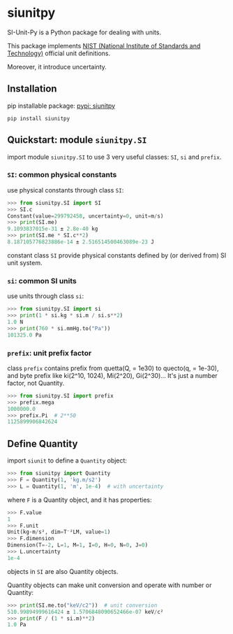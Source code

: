 # siunitpy

SI-Unit-Py is a Python package for dealing with units. 

This package implements [NIST (National Institute of Standards and Technology)](https://www.nist.gov/pml/owm/metric-si/si-units) 
official unit definitions. 

Moreover, it introduce uncertainty.

## Installation

pip installable package: [pypi: siunitpy](https://pypi.org/project/siunitpy/)

```shell
pip install siunitpy
```

## Quickstart: module `siunitpy.SI`

import module `siunitpy.SI` to use 3 very useful classes: `SI`, `si` and `prefix`.

### `SI`: common physical constants

use physical constants through class `SI`:

```python
>>> from siunitpy.SI import SI
>>> SI.c
Constant(value=299792458, uncertainty=0, unit=m/s)
>>> print(SI.me)
9.1093837015e-31 ± 2.8e-40 kg
>>> print(SI.me * SI.c**2)
8.187105776823886e-14 ± 2.516514500463089e-23 J
```

constant class `SI` provide physical constants defined by (or derived from) SI unit system.

### `si`: common SI units

use units through class `si`:

```python
>>> from siunitpy.SI import si
>>> print(1 * si.kg * si.m / si.s**2)
1.0 N
>>> print(760 * si.mmHg.to("Pa"))
101325.0 Pa
```

### `prefix`: unit prefix factor

class `prefix` contains prefix from quetta(Q, = 1e30) to quecto(q, = 1e-30), and byte prefix like ki(2^10, 1024), Mi(2^20), Gi(2^30)... It's just a number factor, not Quantity.
```python
>>> from siunitpy.SI import prefix
>>> prefix.mega
1000000.0
>>> prefix.Pi  # 2**50
1125899906842624
```

## Define Quantity

import `siunit` to define a `Quantity` object:
```python
>>> from siunitpy import Quantity
>>> F = Quantity(1, 'kg.m/s2')
>>> L = Quantity(1, 'm', 1e-4)  # with uncertainty
```

where `F` is a Quantity object, and it has properties:

```python
>>> F.value
1
>>> F.unit
Unit(kg·m/s², dim=T⁻²LM, value=1)
>>> F.dimension
Dimension(T=-2, L=1, M=1, I=0, H=0, N=0, J=0)
>>> L.uncertainty
1e-4
```

objects in `SI` are also Quantity objects.

Quantity objects can make unit conversion and operate with number or Quantity:

```python
>>> print(SI.me.to("keV/c2"))  # unit conversion
510.99894999616424 ± 1.5706848090652466e-07 keV/c²
>>> print(F / (1 * si.m)**2)
1.0 Pa
```
